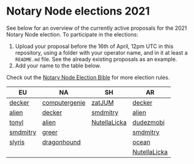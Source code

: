 # Notary Node elections 2021

See below for an overview of the currently active proposals for the 2021 Notary Node election.
To participate in the elections:

1. Upload your proposal before the 16th of April, 12pm UTC in this repository, using a folder with your operator name, and in it at least a `README.md` file. See the already existing proposals as an example.
2. Add your name to the table below.

Check out the [Notary Node Election Bible](https://github.com/KomodoPlatform/dPoW/blob/dev/doc/bible.md) for more election rules.  


|   EU	|   NA	|   SH	|   AR	|
|---	|---	|---	|---	|
|[decker](decker/README.md)	|[computergenie](computergenie/README.md)	|[zatJUM](zatjum/README.md)	|[decker](decker/README.md)	|
|[alien](alien/README.md)	|[decker](decker/README.md)	|[smdmitry](smdmitry/README.md)	|[alien](alien/README.md)	|
|[tonyl](tonyl/README.md)	|[alien](alien/README.md)	|	[NutellaLicka](NutellaLicka/README.md)|[dudezmobi](dudezmobi/README.md)	|
|[smdmitry](smdmitry/README.md)	|[greer](greer/README.md)	|	|[smdmitry](smdmitry/README.md)	|
|[slyris](slyris/README.md)	|[dragonhound](dragonhound/README.md)	|	|[ocean](ocean/README.md)	|
|	|	|	|[NutellaLicka](NutellaLicka/README.md)	|
